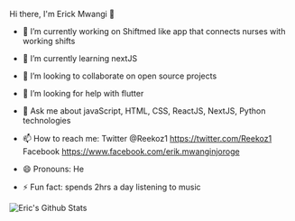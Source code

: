 Hi there, I'm Erick Mwangi 👋


- 🔭 I’m currently working on Shiftmed like app that
      connects nurses with working shifts
      
- 🌱 I’m currently learning nextJS 

- 👯 I’m looking to collaborate on open source projects

- 🤔 I’m looking for help with flutter

- 💬 Ask me about javaScript, HTML, CSS, ReactJS, NextJS, 
      Python technologies
      
- 📫 How to reach me: Twitter @Reekoz1 https://twitter.com/Reekoz1
      Facebook https://www.facebook.com/erik.mwanginjoroge
      
- 😄 Pronouns: He
- ⚡ Fun fact: spends 2hrs a day listening to music

![Eric's Github Stats](https://github-readme-stats.vercel.app/api?username=eriqck&&show_icons=true&title_color=ffffff&icon_color=bb2acf&text_color=daf7dc&bg_color=151515)

